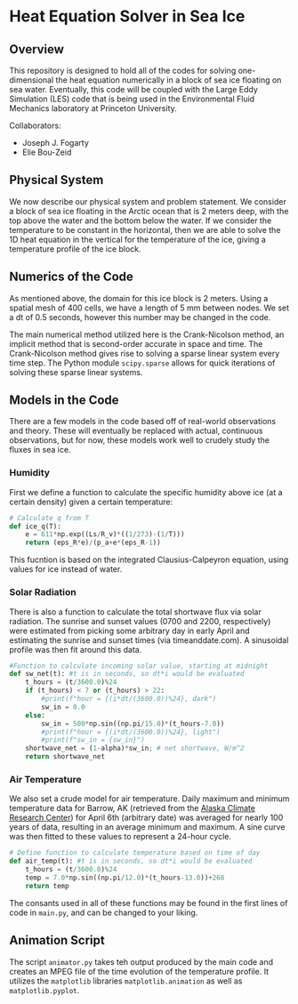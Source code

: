 # Heat Equation Solver in Sea Ice

## Overview

This repository is designed to hold all of the codes for solving one-dimensional the heat equation numerically in a block of sea ice floating on sea water. Eventually, this code will be coupled with the Large Eddy Simulation (LES) code that is being used in the Environmental Fluid Mechanics laboratory at Princeton University.

Collaborators:
- Joseph J. Fogarty
- Elie Bou-Zeid

## Physical System

We now describe our physical system and problem statement. We consider a block of sea ice floating in the Arctic ocean that is 2 meters deep, with the top above the water and the bottom below the water. If we consider the temperature to be constant in the horizontal, then we are able to solve the 1D heat equation in the vertical for the temperature of the ice, giving a temperature profile of the ice block.

## Numerics of the Code

As mentioned above, the domain for this ice block is 2 meters. Using a spatial mesh of 400 cells, we have a length of 5 mm between nodes. We set a dt of 0.5 seconds, however this number may be changed in the code.

The main numerical method utilized here is the Crank-Nicolson method, an implicit method that is second-order accurate in space and time. The Crank-Nicolson method gives rise to solving a sparse linear system every time step. The Python module `scipy.sparse` allows for quick iterations of solving these sparse linear systems.

## Models in the Code

There are a few models in the code based off of real-world observations and theory. These will eventually be replaced with actual, continuous observations, but for now, these models work well to crudely study the fluxes in sea ice.

### Humidity

First we define a function to calculate the specific humidity above ice (at a certain density) given a certain temperature:

```python
# Calculate q from T
def ice_q(T):
    e = 611*np.exp((Ls/R_v)*((1/273)-(1/T)))
    return (eps_R*e)/(p_a+e*(eps_R-1))
```
This fucntion is based on the integrated Clausius-Calpeyron equation, using values for ice instead of water.

### Solar Radiation

There is also a function to calculate the total shortwave flux via solar radiation. The sunrise and sunset values (0700 and 2200, respectively) were estimated from picking some arbitrary day in early April and estimating the sunrise and sunset times (via timeanddate.com). A sinusoidal profile was then fit around this data.

```python
#Function to calculate incoming solar value, starting at midnight
def sw_net(t): #t is in seconds, so dt*i would be evaluated
    t_hours = (t/3600.0)%24
    if (t_hours) < 7 or (t_hours) > 22:
        #print(f"hour = {(i*dt/(3600.0))%24}, dark")
        sw_in = 0.0
    else:
        sw_in = 500*np.sin((np.pi/15.0)*(t_hours-7.0))
        #print(f"hour = {(i*dt/(3600.0))%24}, light")
        #print(f"sw_in = {sw_in}")
    shortwave_net = (1-alpha)*sw_in; # net shortwave, W/m^2 
    return shortwave_net
```

### Air Temperature

We also set a crude model for air temperature. Daily maximum and minimum temperature data for Barrow, AK (retrieved from the [Alaska Climate Research Center](http://climate.gi.alaska.edu/AKweather/Index.html "AK Climate Research Center")) for April 6th (arbitrary date) was averaged for nearly 100 years of data, resulting in an average minimum and maximum. A sine curve was then fitted to these values to represent a 24-hour cycle.

```python
# Define function to calculate temperature based on time of day
def air_temp(t): #t is in seconds, so dt*i would be evaluated
    t_hours = (t/3600.0)%24
    temp = 7.0*np.sin((np.pi/12.0)*(t_hours-13.0))+268
    return temp
```

The consants used in all of these functions may be found in the first lines of code in `main.py`, and can be changed to your liking.

## Animation Script

The script `animator.py` takes teh output produced by the main code and creates an MPEG file of the time evolution of the temperature profile. It utilizes the `matplotlib` libraries `matplotlib.animation` as well as `matplotlib.pyplot`.


